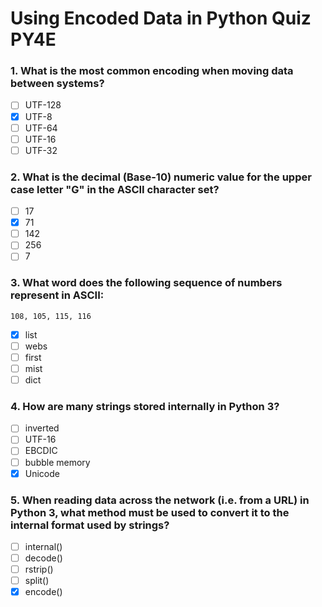 # Using Encoded Data in Python Quiz PY4E

### 1. What is the most common encoding when moving data between systems?
- [ ] UTF-128
- [x] UTF-8
- [ ] UTF-64
- [ ] UTF-16
- [ ] UTF-32

### 2. What is the decimal (Base-10) numeric value for the upper case letter "G" in the ASCII character set?  
- [ ] 17
- [x] 71
- [ ] 142
- [ ] 256
- [ ] 7

### 3. What word does the following sequence of numbers represent in ASCII:
```
108, 105, 115, 116
```
- [x] list
- [ ] webs
- [ ] first
- [ ] mist
- [ ] dict

### 4. How are many strings stored internally in Python 3?   
- [ ] inverted
- [ ] UTF-16
- [ ] EBCDIC
- [ ] bubble memory
- [x] Unicode

### 5. When reading data across the network (i.e. from a URL) in Python 3, what method must be used to convert it to the internal format used by strings? 
- [ ] internal()
- [ ] decode()
- [ ] rstrip()
- [ ] split()
- [x] encode()
